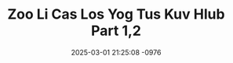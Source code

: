 ---
layout: movie-video-data
date: 2025-03-01 21:25:08 -0976
categories: movie

# Site Attributes
title: "Zoo Li Cas Los Yog Tus Kuv Hlub Part 1,2"
permalink: "/movie/Zoo_Li_Cas_Los_Yog_Tus_Kuv_Hlub_Part_1,2"

# Movie Attributes
synopsis: "Zoo li cas los yog tus kuv hlub Koob hmoov yog ib tug tub tsis paub Vajtswv. Kaj siab yog ib tug nixhais ntseeg Vajtswv. Nkawv ib txawm nyob sib ze loj hlob ua ke mus txog rau hnub tiav nkauj tiav nraug. Tau tsis ntev txawm muaj teeb meem tshwm sim rau koob hmoov lawm los. Kaj siab yeej tseem hlub koob hoov tshaj ghov qub. Nkawv txoj kev sib hlub tawm yuav zoo li cas los. Ib leeg yeej tsis tso ib leeg tseg li. Thov peb soj gab saib nkawv lub neej 'zoo licas los yog tus kuv hlub' mus a ke seb yuav xaus li cas."
producer: "Dream Vision Entertainment"
director: "Nchaiv Txiab Xyooj"
writer: ""
video_link: ""
genre: "Romance"
year: "2008"
release_type: "DVD"
storage: "Center for Hmong Studies"
thumbnail: "/assets/images/movie_thumbnails/Zoo Li Cas Los Yog Tus Kuv Hlub Part 1,2.jpeg"
publishing_company: "Dream Vision Entertainment"

# Sequels + Parts
base_movie: ""
total_parts: 0
sequel: ""

# Movie Cast
cast:
- name: "Maiv Lis Yaj"
- name: "Cib Thoj"
- name: "Meej Vaj"
---